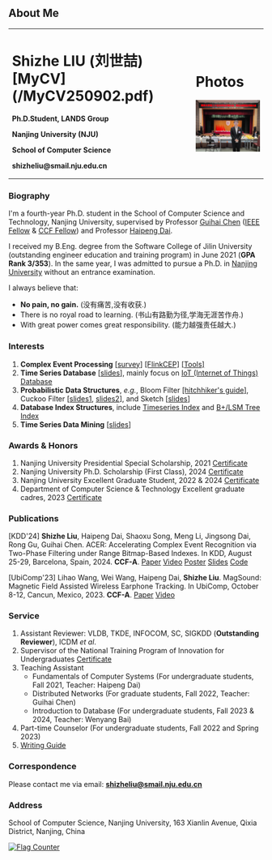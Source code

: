 ## About Me
<table border="0">
  <tr>
    <td width="72%">
      <p><h1>Shizhe LIU (刘世喆) [MyCV](/MyCV250902.pdf) </h1></p>
      <p><b>Ph.D.Student, LANDS Group</b></p>
      <p><b>Nanjing University (NJU)</b></p>
      <p><b>School of Computer Science</b></p>
      <p><b>shizheliu@smail.nju.edu.cn</b></p>
    </td>
    <td width="28%">
      <p><h1>Photos</h1></p>
      <img src="1191688034108_.pic.jpg" width="100%">
    </td>
  </tr>
</table>

### Biography
I'm a fourth-year Ph.D. student in the School of Computer Science and Technology, Nanjing University, supervised by Professor [Guihai Chen](http://cs.nju.edu.cn/gchen) ([IEEE Fellow](https://services27.ieee.org/fellowsdirectory/keywordsearch.html?keyword=Chen%20Guihai) & [CCF Fellow](https://www.ccf.org.cn/Membership/Individual_member/Honor/2021-07-21/671453.shtml)) and Professor [Haipeng Dai](https://cs.nju.edu.cn/daihp/).

I received my B.Eng. degree from the Software College of Jilin University (outstanding engineer education and training program) in June 2021 (**GPA Rank 3/353**). In the same year, I was admitted to pursue a Ph.D. in [Nanjing University](https://www.nju.edu.cn/) without an entrance examination.

I always believe that: 
 - **No pain, no gain.** (没有痛苦,没有收获.)
 - There is no royal road to learning. (书山有路勤为径,学海无涯苦作舟.)
 - With great power comes great responsibility. (能力越强责任越大.)

### Interests

1. **Complex Event Processing** [[survey](https://link.springer.com/article/10.1007/s00778-019-00557-w)] [[FlinkCEP]](https://nightlies.apache.org/flink/flink-docs-master/docs/libs/cep/) [[Tools]](https://www.databricks.com/glossary/complex-event-processing)
2. **Time Series Database** [[slides](/Introduction_to_Time_Series_Database.pdf)], mainly focus on [IoT (Internet of Things) Database](https://iotdb.apache.org/zh/)
3. **Probabilistic Data Structures**, *e.g.*, Bloom Filter [[hitchhiker's guide]](/bloom-filter-slides.pdf), Cuckoo Filter [[slides1](/infocom24.pptx), [slides2](/eurosys.pptx)], and Sketch [[slides](/sketch.pptx)]
4. **Database Index Structures**, include [Timeseries Index](https://link.springer.com/article/10.1007/s00778-019-00573-w) and [B+/LSM Tree Index](https://dl.acm.org/doi/10.1145/3299869.3300097)
5. **Time Series Data Mining** [[slides](/Time_Series_Data_Mining.pdf)]


### Awards & Honors
1. Nanjing University Presidential Special Scholarship, 2021 [Certificate](/credentials/doctor_scholarship.pdf)
2. Nanjing University Ph.D. Scholarship (First Class), 2024 [Certificate](/credentials/JXJ2025.pdf)
3. Nanjing University Excellent Graduate Student, 2022 & 2024 [Certificate](/credentials/excellent_student.pdf)
4. Department of Computer Science & Technology Excellent graduate cadres, 2023 [Certificate](/credentials/excellent_student_association.pdf)

### Publications

[KDD'24] **Shizhe Liu**, Haipeng Dai, Shaoxu Song, Meng Li, Jingsong Dai, Rong Gu, Guihai Chen. ACER: Accelerating Complex Event Recognition via Two-Phase Filtering under Range Bitmap-Based Indexes. In KDD, August 25-29, Barcelona, Spain, 2024. **CCF-A**. [Paper](/KDD24_ACER.pdf) [Video](https://www.youtube.com/watch?v=GW4QsuRyXHc) [Poster](/acer_poster.pdf) [Slides](/acer_slides.pptx) [Code](https://github.com/Josehokec/ACER4CER)

[UbiComp'23] Lihao Wang, Wei Wang, Haipeng Dai, **Shizhe Liu**. MagSound: Magnetic Field Assisted Wireless Earphone Tracking. In UbiComp, October 8-12, Cancun, Mexico, 2023. **CCF-A**. [Paper](/UbiComp23_MagSound.pdf) [Video](https://www.youtube.com/watch?v=MLKMuSyfhVc&t=3s)

### Service

1. Assistant Reviewer: VLDB, TKDE, INFOCOM, SC, SIGKDD (**Outstanding Reviewer**), ICDM *et al*.
2. Supervisor of the National Training Program of Innovation for Undergraduates [Certificate](/credentials/training_program.pdf)
3. Teaching Assistant
    * Fundamentals of Computer Systems (For undergraduate students, Fall 2021, Teacher: Haipeng Dai)
    * Distributed Networks (For graduate students, Fall 2022, Teacher: Guihai Chen)
    * Introduction to Database (For undergraduate students, Fall 2023 & 2024, Teacher: Wenyang Bai)
4. Part-time Counselor (For undergraduate students, Fall 2022 and Spring 2023)
5. [Writing Guide](https://github.com/Josehokec/LatexWriting)

### Correspondence

Please contact me via email: **shizheliu@smail.nju.edu.cn**

### Address
School of Computer Science, Nanjing University, 163 Xianlin Avenue, Qixia District, Nanjing, China


<a href="https://info.flagcounter.com/9fKv"><img src="https://s11.flagcounter.com/count2/9fKv/bg_FFFFF5/txt_000000/border_CCCCCC/columns_5/maxflags_10/viewers_0/labels_1/pageviews_1/flags_0/percent_0/" alt="Flag Counter" border="0"></a>
